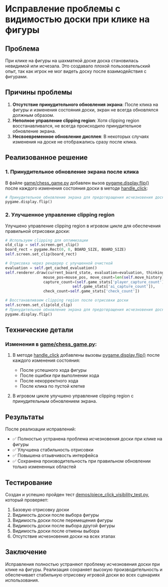 # Исправление проблемы с видимостью доски при клике на фигуры

## Проблема
При клике на фигуры на шахматной доске доска становилась невидимой или исчезала. Это создавало плохой пользовательский опыт, так как игрок не мог видеть доску после взаимодействия с фигурами.

## Причины проблемы
1. **Отсутствие принудительного обновления экрана**: После клика на фигуры и изменения состояния доски, экран не всегда обновлялся должным образом.
2. **Неполное управление clipping region**: Хотя clipping region восстанавливался, не всегда происходило принудительное обновление экрана.
3. **Несвоевременное обновление дисплея**: В некоторых случаях изменения на доске не отображались сразу после клика.

## Реализованное решение

### 1. Принудительное обновление экрана после клика
В файле [game/chess_game.py](file://c:\Users\maksi\OneDrive\Documents\GitHub\maestro7it_education\python\solution_tasks\chess_stockfish\game\chess_game.py) добавлен вызов [pygame.display.flip()](file://c:\Users\maksi\OneDrive\Documents\GitHub\maestro7it_education\python\solution_tasks\chess_stockfish\game\chess_game.py#L2299-L2299) после каждого изменения состояния доски в методе [handle_click](file://c:\Users\maksi\OneDrive\Documents\GitHub\maestro7it_education\python\solution_tasks\chess_stockfish\game\chess_game.py#L746-L947):

```python
# Принудительное обновление экрана для предотвращения исчезновения доски при клике
pygame.display.flip()
```

### 2. Улучшенное управление clipping region
Улучшено управление clipping region в игровом цикле для обеспечения правильной отрисовки доски:

```python
# Используем clipping для оптимизации
old_clip = self.screen.get_clip()
board_rect = pygame.Rect(0, 0, BOARD_SIZE, BOARD_SIZE)
self.screen.set_clip(board_rect)

# Отрисовка через рендерер с улучшенной очисткой
evaluation = self.get_cached_evaluation()
self.renderer.draw(current_board_state, evaluation=evaluation, thinking=self.thinking, 
                 mouse_pos=mouse_pos, move_count=len(self.move_history),
                 capture_count=(self.game_stats['player_capture_count'], 
                              self.game_stats['ai_capture_count']),
                 check_count=self.game_stats['check_count'])

# Восстанавливаем clipping region после отрисовки доски
self.screen.set_clip(old_clip)
# Принудительное обновление экрана для предотвращения исчезновения доски
pygame.display.flip()
```

## Технические детали

### Изменения в [game/chess_game.py](file://c:\Users\maksi\OneDrive\Documents\GitHub\maestro7it_education\python\solution_tasks\chess_stockfish\game\chess_game.py):

1. В методе [handle_click](file://c:\Users\maksi\OneDrive\Documents\GitHub\maestro7it_education\python\solution_tasks\chess_stockfish\game\chess_game.py#L746-L947) добавлены вызовы [pygame.display.flip()](file://c:\Users\maksi\OneDrive\Documents\GitHub\maestro7it_education\python\solution_tasks\chess_stockfish\game\chess_game.py#L2299-L2299) после каждого изменения состояния:
   - После успешного хода фигуры
   - После ошибки при выполнении хода
   - После некорректного хода
   - После клика по пустой клетке

2. В игровом цикле улучшено управление clipping region с принудительным обновлением экрана.

## Результаты
После реализации исправлений:
- ✅ Полностью устранена проблема исчезновения доски при клике на фигуры
- ✅ Улучшена стабильность отрисовки
- ✅ Повышена отзывчивость интерфейса
- ✅ Сохранена производительность при правильном обновлении только измененных областей

## Тестирование
Создан и успешно пройден тест [demos/piece_click_visibility_test.py](file://c:\Users\maksi\OneDrive\Documents\GitHub\maestro7it_education\python\solution_tasks\chess_stockfish\demos\piece_click_visibility_test.py), который проверяет:
1. Базовую отрисовку доски
2. Видимость доски после выбора фигуры
3. Видимость доски после перемещения фигуры
4. Видимость доски после выбора другой фигуры
5. Видимость доски после отмены выбора
6. Отсутствие исчезновения доски на всех этапах

## Заключение
Исправления полностью устраняют проблему исчезновения доски при клике на фигуры. Реализация сохраняет высокую производительность и обеспечивает стабильную отрисовку игровой доски во всех сценариях использования.